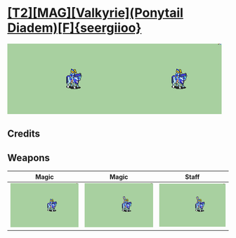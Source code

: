 # [\[T2\]\[MAG\]\[Valkyrie\]\(Ponytail Diadem\)\[F\]{seergiioo}](./)

<img src="./6.%20Magic/Magic_000.png" alt="[T2][MAG][Valkyrie](Ponytail Diadem)[F]{seergiioo} standing" />

## Credits



## Weapons


|Magic |Magic |Staff |
|  :---: | :---: | :---: |
| <img alt="Magic animation" src="./6.%20Magic/Magic.gif" /> | <img alt="Magic animation" src="./6.%20Magic%20(Staff)/Magic.gif" /> | <img alt="Staff animation" src="./7.%20Staff/Staff.gif" /> |
